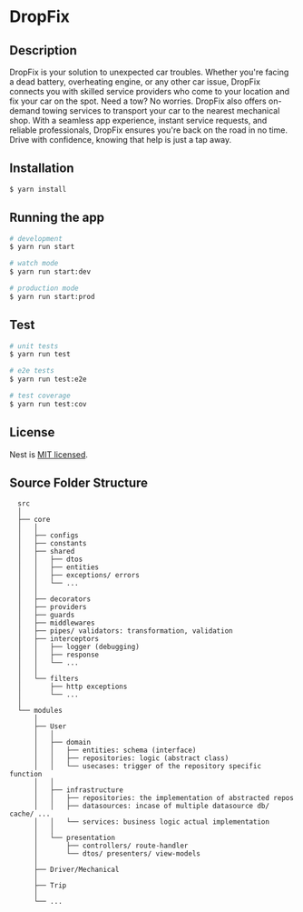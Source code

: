 # DropFix

## Description

DropFix is your solution to unexpected car troubles. Whether you're facing a dead battery, overheating engine, or any other car issue, DropFix
connects you with skilled service providers who come to your location and fix your car on the spot. Need a tow? No worries. DropFix also offers
on-demand towing services to transport your car to the nearest mechanical shop. With a seamless app experience, instant service requests, and reliable
professionals, DropFix ensures you're back on the road in no time. Drive with confidence, knowing that help is just a tap away.

## Installation

```bash
$ yarn install
```

## Running the app

```bash
# development
$ yarn run start

# watch mode
$ yarn run start:dev

# production mode
$ yarn run start:prod
```

## Test

```bash
# unit tests
$ yarn run test

# e2e tests
$ yarn run test:e2e

# test coverage
$ yarn run test:cov
```

## License

Nest is [MIT licensed](LICENSE).

## Source Folder Structure

```
  src
  │
  ├── core
  │   │
  │   ├── configs
  │   ├── constants
  │   ├── shared
  │   │   ├── dtos
  │   │   ├── entities
  │   │   ├── exceptions/ errors
  │   │   └── ...
  │   │
  │   ├── decorators
  │   ├── providers
  │   ├── guards
  │   ├── middlewares
  │   ├── pipes/ validators: transformation, validation
  │   ├── interceptors
  │   │   ├── logger (debugging)
  │   │   ├── response
  │   │   └── ...
  │   │
  │   └── filters
  │       ├── http exceptions
  │       └── ...
  │
  └── modules
      │
      ├── User
      │   │
      │   ├── domain
      │   │   ├── entities: schema (interface)
      │   │   ├── repositories: logic (abstract class)
      │   │   └── usecases: trigger of the repository specific function
      │   │
      │   ├── infrastructure
      │   │   ├── repositories: the implementation of abstracted repos
      │   │   ├── datasources: incase of multiple datasource db/ cache/ ...
      │   │   └── services: business logic actual implementation
      │   │
      │   └── presentation
      │       ├── controllers/ route-handler
      │       └── dtos/ presenters/ view-models
      │
      ├── Driver/Mechanical
      │
      ├── Trip
      │
      └── ...
```
